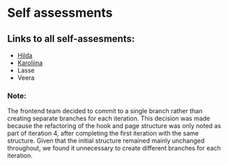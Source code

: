 
# Self assessments

## Links to all self-assesments:

- [Hilda](https://github.com/deardreamyy/coding-marathon-2/blob/main/h_selfAssessment.md)
- [Karoliina](https://github.com/deardreamyy/coding-marathon-2/blob/main/k_self_assessment.md)
- Lasse
- Veera

### Note:

The frontend team decided to commit to a single branch rather than creating separate branches for each iteration. 
This decision was made because the refactoring of the hook and page structure was only noted as part of iteration 4, after completing the first iteration with the same structure. 
Given that the initial structure remained mainly unchanged throughout, we found it unnecessary to create different branches for each iteration.
